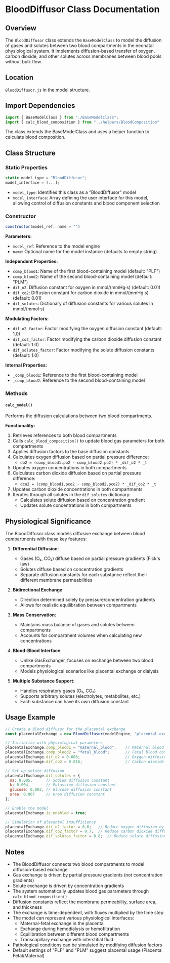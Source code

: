 # BloodDiffusor Class Documentation

## Overview

The `BloodDiffusor` class extends the `BaseModelClass` to model the diffusion of gases and solutes between two blood compartments in the neonatal physiological system. It implements diffusion-based transfer of oxygen, carbon dioxide, and other solutes across membranes between blood pools without bulk flow.

## Location

`BloodDiffusor.js` in the model structure.

## Import Dependencies

```javascript
import { BaseModelClass } from "./BaseModelClass";
import { calc_blood_composition } from "../helpers/BloodComposition"
```

The class extends the BaseModelClass and uses a helper function to calculate blood composition.

## Class Structure

### Static Properties

```javascript
static model_type = "BloodDiffusor";
model_interface = [...];
```

- `model_type`: Identifies this class as a "BloodDiffusor" model
- `model_interface`: Array defining the user interface for this model, allowing control of diffusion constants and blood component selection

### Constructor

```javascript
constructor(model_ref, name = "")
```

**Parameters:**
- `model_ref`: Reference to the model engine
- `name`: Optional name for the model instance (defaults to empty string)

**Independent Properties:**
- `comp_blood1`: Name of the first blood-containing model (default: "PLF")
- `comp_blood2`: Name of the second blood-containing model (default: "PLM")
- `dif_o2`: Diffusion constant for oxygen in mmol/(mmHg·s) (default: 0.01)
- `dif_co2`: Diffusion constant for carbon dioxide in mmol/(mmHg·s) (default: 0.01)
- `dif_solutes`: Dictionary of diffusion constants for various solutes in mmol/(mmol·s)

**Modulating Factors:**
- `dif_o2_factor`: Factor modifying the oxygen diffusion constant (default: 1.0)
- `dif_co2_factor`: Factor modifying the carbon dioxide diffusion constant (default: 1.0)
- `dif_solutes_factor`: Factor modifying the solute diffusion constants (default: 1.0)

**Internal Properties:**
- `_comp_blood1`: Reference to the first blood-containing model
- `_comp_blood2`: Reference to the second blood-containing model

### Methods

#### `calc_model()`

Performs the diffusion calculations between two blood compartments.

**Functionality:**
1. Retrieves references to both blood compartments
2. Calls `calc_blood_composition()` to update blood gas parameters for both compartments
3. Applies diffusion factors to the base diffusion constants
4. Calculates oxygen diffusion based on partial pressure difference:
   - `do2 = (comp_blood1.po2 - comp_blood2.po2) * _dif_o2 * _t`
5. Updates oxygen concentrations in both compartments
6. Calculates carbon dioxide diffusion based on partial pressure difference:
   - `dco2 = (comp_blood1.pco2 - comp_blood2.pco2) * _dif_co2 * _t`
7. Updates carbon dioxide concentrations in both compartments
8. Iterates through all solutes in the `dif_solutes` dictionary:
   - Calculates solute diffusion based on concentration gradient
   - Updates solute concentrations in both compartments

## Physiological Significance

The BloodDiffusor class models diffusive exchange between blood compartments with these key features:

1. **Differential Diffusion**:
   - Gases (O₂, CO₂) diffuse based on partial pressure gradients (Fick's law)
   - Solutes diffuse based on concentration gradients
   - Separate diffusion constants for each substance reflect their different membrane permeabilities

2. **Bidirectional Exchange**:
   - Direction determined solely by pressure/concentration gradients
   - Allows for realistic equilibration between compartments

3. **Mass Conservation**:
   - Maintains mass balance of gases and solutes between compartments
   - Accounts for compartment volumes when calculating new concentrations

4. **Blood-Blood Interface**:
   - Unlike GasExchanger, focuses on exchange between two blood compartments
   - Models physiological scenarios like placental exchange or dialysis

5. **Multiple Substance Support**:
   - Handles respiratory gases (O₂, CO₂)
   - Supports arbitrary solutes (electrolytes, metabolites, etc.)
   - Each substance can have its own diffusion constant

## Usage Example

```javascript
// Create a blood diffusor for the placental exchange
const placentalExchange = new BloodDiffusor(modelEngine, "placental_exchange");

// Initialize with physiological parameters
placentalExchange.comp_blood1 = "maternal_blood";    // Maternal blood compartment
placentalExchange.comp_blood2 = "fetal_blood";       // Fetal blood compartment
placentalExchange.dif_o2 = 0.008;                    // Oxygen diffusion constant
placentalExchange.dif_co2 = 0.016;                   // Carbon dioxide diffusion constant

// Set up solute diffusion
placentalExchange.dif_solutes = {
  na: 0.005,      // Sodium diffusion constant
  k: 0.004,       // Potassium diffusion constant
  glucose: 0.003, // Glucose diffusion constant
  urea: 0.007     // Urea diffusion constant
};

// Enable the model
placentalExchange.is_enabled = true;

// Simulation of placental insufficiency
placentalExchange.dif_o2_factor = 0.6;   // Reduce oxygen diffusion by 40%
placentalExchange.dif_co2_factor = 0.7;  // Reduce carbon dioxide diffusion by 30%
placentalExchange.dif_solutes_factor = 0.8;  // Reduce solute diffusion by 20%
```

## Notes

- The BloodDiffusor connects two blood compartments to model diffusion-based exchange
- Gas exchange is driven by partial pressure gradients (not concentration gradients)
- Solute exchange is driven by concentration gradients
- The system automatically updates blood gas parameters through `calc_blood_composition()`
- Diffusion constants reflect the membrane permeability, surface area, and thickness
- The exchange is time-dependent, with fluxes multiplied by the time step
- The model can represent various physiological interfaces:
  - Maternal-fetal exchange in the placenta
  - Exchange during hemodialysis or hemofiltration
  - Equilibration between different blood compartments
  - Transcapillary exchange with interstitial fluid
- Pathological conditions can be simulated by modifying diffusion factors
- Default settings of "PLF" and "PLM" suggest placental usage (Placenta Fetal/Maternal)
